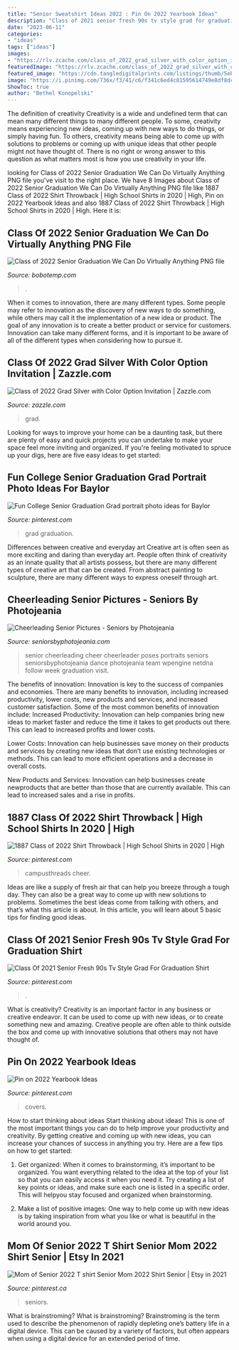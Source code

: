 ```yaml
---
title: "Senior Sweatshirt Ideas 2022 : Pin On 2022 Yearbook Ideas"
description: "Class of 2021 senior fresh 90s tv style grad for graduation shirt"
date: "2023-06-11"
categories:
- "ideas"
tags: ["ideas"]
images:
- "https://rlv.zcache.com/class_of_2022_grad_silver_with_color_option_invitation-r1688d2b0904c475691af50623a1efa03_tcv4s_704.jpg"
featuredImage: "https://rlv.zcache.com/class_of_2022_grad_silver_with_color_option_invitation-r1688d2b0904c475691af50623a1efa03_tcv4s_704.jpg"
featured_image: "https://cdn.tangledigitalprints.com/listings/thumb/5eb521d638dd912de57ffa32/mFkvPgwOfl/jTcy73AUqh___A7hj7_v1_compressed_1000.jpg"
image: "https://i.pinimg.com/736x/f3/41/c6/f341c6ed4c81595614749e8df8dc78e4.jpg"
ShowToc: true
author: "Bethel Konopelski"
---
```



The definition of creativity
Creativity is a wide and undefined term that can mean many different things to many different people. To some, creativity means experiencing new ideas, coming up with new ways to do things, or simply having fun. To others, creativity means being able to come up with solutions to problems or coming up with unique ideas that other people might not have thought of. There is no right or wrong answer to this question as what matters most is how you use creativity in your life.

	

		
looking for Class of 2022 Senior Graduation We Can Do Virtually Anything PNG file you've visit to the right place. We have 8 Images about Class of 2022 Senior Graduation We Can Do Virtually Anything PNG file like 1887 Class of 2022 Shirt Throwback | High School Shirts in 2020 | High, Pin on 2022 Yearbook Ideas and also 1887 Class of 2022 Shirt Throwback | High School Shirts in 2020 | High. Here it is:
		
    
## Class Of 2022 Senior Graduation We Can Do Virtually Anything PNG File

<img loading=lazy src="https://cdn.tangledigitalprints.com/listings/thumb/5eb521d638dd912de57ffa32/mFkvPgwOfl/jTcy73AUqh___A7hj7_v1_compressed_1000.jpg" onerror="this.onerror=null;this.src='https://tse1.mm.bing.net/th?id=OIP.CZA0_Jlkvv86T2Jpy46f3QHaHa&amp;pid=15.1';" alt="Class of 2022 Senior Graduation We Can Do Virtually Anything PNG file">

_Source: bobotemp.com_

>. 

	

When it comes to innovation, there are many different types. Some people may refer to innovation as the discovery of new ways to do something, while others may call it the implementation of a new idea or product. The goal of any innovation is to create a better product or service for customers. Innovation can take many different forms, and it is important to be aware of all of the different types when considering how to pursue it.

    
## Class Of 2022 Grad Silver With Color Option Invitation | Zazzle.com

<img loading=lazy src="https://rlv.zcache.com/class_of_2022_grad_silver_with_color_option_invitation-r1688d2b0904c475691af50623a1efa03_tcv4s_704.jpg" onerror="this.onerror=null;this.src='https://tse1.mm.bing.net/th?id=OIP.TuOCSUOFlqyTXLrNM3I5bAHaHa&amp;pid=15.1';" alt="Class of 2022 Grad Silver with Color Option Invitation | Zazzle.com">

_Source: zazzle.com_

>grad. 

	

Looking for ways to improve your home can be a daunting task, but there are plenty of easy and quick projects you can undertake to make your space feel more inviting and organized. If you're feeling motivated to spruce up your digs, here are five easy ideas to get started: 

    
## Fun College Senior Graduation Grad Portrait Photo Ideas For Baylor

<img loading=lazy src="https://i.pinimg.com/736x/f3/41/c6/f341c6ed4c81595614749e8df8dc78e4.jpg" onerror="this.onerror=null;this.src='https://tse4.mm.bing.net/th?id=OIP.GEeFVN1shDintePjiXU6VQHaLF&amp;pid=15.1';" alt="Fun College Senior Graduation Grad portrait photo ideas for Baylor">

_Source: pinterest.com_

>grad graduation. 

	

Differences between creative and everyday art
Creative art is often seen as more exciting and daring than everyday art. People often think of creativity as an innate quality that all artists possess, but there are many different types of creative art that can be created. From abstract painting to sculpture, there are many different ways to express oneself through art.

    
## Cheerleading Senior Pictures - Seniors By Photojeania

<img loading=lazy src="https://2sc7qi3zd2sh3skuex1obxo3-wpengine.netdna-ssl.com/wp-content/uploads/2017/01/cheerleading-senior-pictures-13.jpg" onerror="this.onerror=null;this.src='https://tse3.mm.bing.net/th?id=OIP.COn5TuPbnfd42ftPF94pdwHaFS&amp;pid=15.1';" alt="Cheerleading Senior Pictures - Seniors by Photojeania">

_Source: seniorsbyphotojeania.com_

>senior cheerleading cheer cheerleader poses portraits seniors seniorsbyphotojeania dance photojeania team wpengine netdna follow week graduation visit. 

	

The benefits of innovation:
Innovation is key to the success of companies and economies. There are many benefits to innovation, including increased productivity, lower costs, new products and services, and increased customer satisfaction. Some of the most common benefits of innovation include: 
Increased Productivity: Innovation can help companies bring new ideas to market faster and reduce the time it takes to get products out there. This can lead to increased profits and lower costs. 

Lower Costs: Innovation can help businesses save money on their products and services by creating new ideas that don’t use existing technologies or methods. This can lead to more efficient operations and a decrease in overall costs. 

New Products and Services: Innovation can help businesses create newproducts that are better than those that are currently available. This can lead to increased sales and a rise in profits.

    
## 1887 Class Of 2022 Shirt Throwback | High School Shirts In 2020 | High

<img loading=lazy src="https://i.pinimg.com/736x/c7/94/75/c79475dd56d1dc24c2940a41d5c3782c.jpg" onerror="this.onerror=null;this.src='https://tse4.mm.bing.net/th?id=OIP.1kC-Ihr1EMXpzzT2cCJffgHaIZ&amp;pid=15.1';" alt="1887 Class of 2022 Shirt Throwback | High School Shirts in 2020 | High">

_Source: pinterest.com_

>campusthreads cheer. 

	

Ideas are like a supply of fresh air that can help you breeze through a tough day. They can also be a great way to come up with new solutions to problems. Sometimes the best ideas come from talking with others, and that’s what this article is about. In this article, you will learn about 5 basic tips for finding good ideas.

    
## Class Of 2021 Senior Fresh 90s Tv Style Grad For Graduation Shirt

<img loading=lazy src="https://i.pinimg.com/736x/73/8a/b9/738ab99ff2ca7e4419b95045927e5652.jpg" onerror="this.onerror=null;this.src='https://tse4.mm.bing.net/th?id=OIP.p8FTHslv1iKDPuHzRXfHewHaHa&amp;pid=15.1';" alt="Class Of 2021 Senior Fresh 90s Tv Style Grad For Graduation Shirt">

_Source: pinterest.com_

>. 

	

What is creativity?
Creativity is an important factor in any business or creative endeavor. It can be used to come up with new ideas, or to create something new and amazing. Creative people are often able to think outside the box and come up with innovative solutions that others may not have thought of.

    
## Pin On 2022 Yearbook Ideas

<img loading=lazy src="https://i.pinimg.com/736x/09/34/b2/0934b21164c302d9c3ee797315a1e5a0.jpg" onerror="this.onerror=null;this.src='https://tse3.mm.bing.net/th?id=OIP.YmSilQPK8auyqQ2kzH6HFgHaN9&amp;pid=15.1';" alt="Pin on 2022 Yearbook Ideas">

_Source: pinterest.com_

>covers. 

	

How to start thinking about ideas
Start thinking about ideas! This is one of the most important things you can do to help improve your productivity and creativity. By getting creative and coming up with new ideas, you can increase your chances of success in anything you try. Here are a few tips on how to get started:
1. Get organized: When it comes to brainstorming, it’s important to be organized. You want everything related to the idea at the top of your list so that you can easily access it when you need it. Try creating a list of key points or ideas, and make sure each one is listed in a specific order. This will helpyou stay focused and organized when brainstorming.

2. Make a list of positive images: One way to help come up with new ideas is by taking inspiration from what you like or what is beautiful in the world around you.

    
## Mom Of Senior 2022 T Shirt Senior Mom 2022 Shirt Senior | Etsy In 2021

<img loading=lazy src="https://i.pinimg.com/736x/8e/7f/73/8e7f73a3f81fd9f9afe68181ce193190.jpg" onerror="this.onerror=null;this.src='https://tse3.mm.bing.net/th?id=OIP.4nY0_69xsugJugF52EKRRAHaJ3&amp;pid=15.1';" alt="Mom of Senior 2022 T shirt Senior Mom 2022 Shirt Senior | Etsy in 2021">

_Source: pinterest.ca_

>seniors. 

	

What is brainstroming?
What is brainstroming? Brainstroming is the term used to describe the phenomenon of rapidly depleting one’s battery life in a digital device. This can be caused by a variety of factors, but often appears when using a digital device for an extended period of time.

